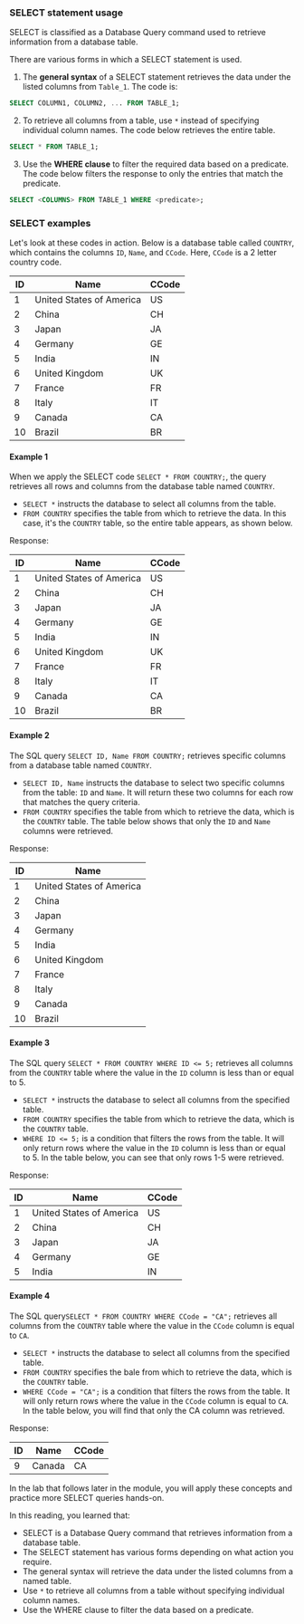 ### SELECT statement usage

SELECT is classified as a Database Query command used to retrieve information from a database table.

There are various forms in which a SELECT statement is used.

1. The **general syntax** of a SELECT statement retrieves the data under the listed columns from `Table_1`. The code is:

```sql
SELECT COLUMN1, COLUMN2, ... FROM TABLE_1;
```

2. To retrieve all columns from a table, use `*` instead of specifying individual column names. The code below retrieves the entire table.

```sql
SELECT * FROM TABLE_1;
```

3. Use the **WHERE clause** to filter the required data based on a predicate. The code below filters the response to only the entries that match the predicate.

```sql
SELECT <COLUMNS> FROM TABLE_1 WHERE <predicate>;
```

### SELECT examples

Let's look at these codes in action. Below is a database table called `COUNTRY`, which contains the columns `ID`, `Name`, and `CCode`. Here, `CCode` is a 2 letter country code.

| ID | Name                     | CCode |
|----|--------------------------|-------|
| 1  | United States of America | US    |
| 2  | China                    | CH    |
| 3  | Japan                    | JA    |
| 4  | Germany                  | GE    |
| 5  | India                    | IN    |
| 6  | United Kingdom           | UK    |
| 7  | France                   | FR    |
| 8  | Italy                    | IT    |
| 9  | Canada                   | CA    |
| 10 | Brazil                   | BR    |

#### Example 1

When we apply the SELECT code `SELECT * FROM COUNTRY;`, the query retrieves all rows and columns from the database table named `COUNTRY`.

- `SELECT *` instructs the database to select all columns from the table.
- `FROM COUNTRY` specifies the table from which to retrieve the data. In this case, it's the `COUNTRY` table, so the entire table appears, as shown below.

Response:

| ID | Name                     | CCode |
|----|--------------------------|-------|
| 1  | United States of America | US    |
| 2  | China                    | CH    |
| 3  | Japan                    | JA    |
| 4  | Germany                  | GE    |
| 5  | India                    | IN    |
| 6  | United Kingdom           | UK    |
| 7  | France                   | FR    |
| 8  | Italy                    | IT    |
| 9  | Canada                   | CA    |
| 10 | Brazil                   | BR    |

#### Example 2

The SQL query `SELECT ID, Name FROM COUNTRY;` retrieves specific columns from a database table named `COUNTRY`.

- `SELECT ID, Name` instructs the database to select two specific columns from the table: `ID` and `Name`. It will return these two columns for each row that matches the query criteria.
- `FROM COUNTRY` specifies the table from which to retrieve the data, which is the `COUNTRY` table. The table below shows that only the `ID` and `Name` columns were retrieved.

Response:

| ID | Name                     |
|----|--------------------------|
| 1  | United States of America |
| 2  | China                    |
| 3  | Japan                    |
| 4  | Germany                  |
| 5  | India                    |
| 6  | United Kingdom           |
| 7  | France                   |
| 8  | Italy                    |
| 9  | Canada                   |
| 10 | Brazil                   |

#### Example 3

The SQL query `SELECT * FROM COUNTRY WHERE ID <= 5;` retrieves all columns from the `COUNTRY` table where the value in the `ID` column is less than or equal to 5.

- `SELECT *` instructs the database to select all columns from the specified table.
- `FROM COUNTRY` specifies the table from which to retrieve the data, which is the `COUNTRY` table.
- `WHERE ID <= 5;` is a condition that filters the rows from the table. It will only return rows where the value in the `ID` column is less than or equal to 5. In the table below, you can see that only rows 1-5 were retrieved.

Response:

| ID | Name                     | CCode |
|----|--------------------------|-------|
| 1  | United States of America | US    |
| 2  | China                    | CH    |
| 3  | Japan                    | JA    |
| 4  | Germany                  | GE    |
| 5  | India                    | IN    |

#### Example 4

The SQL query`SELECT * FROM COUNTRY WHERE CCode = "CA";` retrieves all columns from the `COUNTRY` table where the value in the `CCode` column is equal to `CA`.

- `SELECT *` instructs the database to select all columns from the specified table.
- `FROM COUNTRY` specifies the bale from which to retrieve the data, which is the `COUNTRY` table.
- `WHERE CCode = "CA";` is a condition that filters the rows from the table. It will only return rows where the value in the `CCode` column is equal to `CA`. In the table below, you will find that only the CA column was retrieved.

Response:

| ID | Name   | CCode |
|----|--------|-------|
| 9  | Canada | CA    |

In the lab that follows later in the module, you will apply these concepts and practice more SELECT queries hands-on.



In this reading, you learned that:

- SELECT is a Database Query command that retrieves information from a database table.
- The SELECT statement has various forms depending on what action you require.
- The general syntax will retrieve the data under the listed columns from a named table.
- Use `*` to retrieve all columns from a table without specifying individual column names.
- Use the WHERE clause to filter the data based on a predicate.